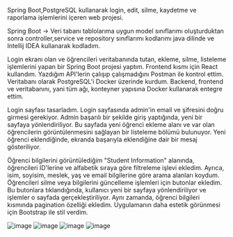 Spring Boot,PostgreSQL kullanarak login, edit, silme, kaydetme ve raporlama işlemlerini içeren web projesi.

Spring Boot -> Veri tabanı tablolarıma uygun model sınıflarımı oluşturduktan sonra controller,service ve repository sınıflarımı kodlarımı java dilinde ve Intellij IDEA kullanarak kodladım.

Login ekranı olan ve öğrencileri veritabanında tutan, ekleme, silme, listeleme işlemlerini yapan bir Spring Boot projesi yaptım. Frontend kısmı için React kullandım. Yazdığım API'lerin çalışıp çalışmadığını Postman ile kontrol ettim. Veritabanı olarak PostgreSQL'i Docker üzerinde kurdum. Backend, frontend ve veritabanını, yani tüm ağı, konteyner yapısına Docker kullanarak entegre ettim.

Login sayfası tasarladım. Login sayfasında admin'in email ve şifresini doğru girmesi gerekiyor. Admin başarılı bir şekilde giriş yaptığında, yeni bir sayfaya yönlendiriliyor. Bu sayfada yeni öğrenci ekleme alanı ve var olan öğrencilerin görüntülenmesini sağlayan bir listeleme bölümü bulunuyor. Yeni öğrenci eklendiğinde, ekranda başarıyla eklendiğine dair bir mesaj gösteriliyor.

Öğrenci bilgilerini görüntülediğim "Student Information" alanında, öğrencileri ID'lerine ve alfabetik sıraya göre filtreleme işlevi ekledim. Ayrıca, isim, soyisim, meslek, yaş ve email bilgilerine göre arama alanları koydum. Öğrencileri silme veya bilgilerini güncelleme işlemleri için butonlar ekledim. Bu butonlara tıklandığında, kullanıcı yeni bir sayfaya yönlendiriliyor ve işlemler o sayfada gerçekleştiriliyor. Aynı zamanda, öğrenci bilgileri kısmında pagination özelliği ekledim. Uygulamanın daha estetik görünmesi için Bootstrap ile stil verdim.

![image](https://github.com/user-attachments/assets/f731abfb-e0b9-4b50-a2e5-035e1cc5772e)
![image](https://github.com/user-attachments/assets/058c00e3-6fad-4f11-9d3e-e4fcf165bb46)
![image](https://github.com/user-attachments/assets/a03e6979-aebc-4c19-b1b7-14a6e491339f)
![image](https://github.com/user-attachments/assets/048274ef-c927-4c33-a57d-b1fc691bbaa0)
